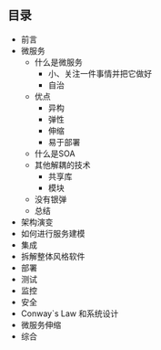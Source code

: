 ## 目录

* 前言
* 微服务
	* 什么是微服务
		* 小、关注一件事情并把它做好
		* 自治
	* 优点
		* 异构
		* 弹性
		* 伸缩
		* 易于部署
	* 什么是SOA
	* 其他解耦的技术
		* 共享库
		* 模块
	* 没有银弹
	* 总结
* 架构演变
* 如何进行服务建模
* 集成
* 拆解整体风格软件
* 部署
* 测试
* 监控
* 安全
* Conway`s Law 和系统设计
* 微服务伸缩
* 综合
